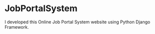 # JobPortalSystem
I developed this Online Job Portal System website using Python Django Framework. 
